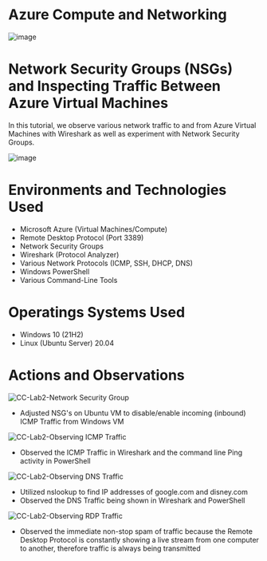 # **Azure Compute and Networking**

![image](https://github.com/Domenick-Ranfone/Wireshark/assets/138722554/645b0330-16a9-4fda-bd63-34709cfb74d0)

# **Network Security Groups (NSGs) and Inspecting Traffic Between Azure Virtual Machines**
  In this tutorial, we observe various network traffic to and from Azure Virtual Machines with Wireshark as well as experiment with Network Security Groups.

![image](https://github.com/Domenick-Ranfone/Wireshark/assets/138722554/0abf6952-9cd3-4cd8-95b8-0ae1d40aca80)

# **Environments and Technologies Used**
 - Microsoft Azure (Virtual Machines/Compute)
 - Remote Desktop Protocol (Port 3389) 
 - Network Security Groups 
 - Wireshark (Protocol Analyzer)
 - Various Network Protocols (ICMP, SSH, DHCP, DNS)
 - Windows PowerShell
 - Various Command-Line Tools

# **Operatings Systems Used**
 - Windows 10 (21H2)
 - Linux (Ubuntu Server) 20.04

# **Actions and Observations**

![CC-Lab2-Network Security Group](https://github.com/Domenick-Ranfone/Wireshark/assets/138722554/a9faa3fc-89b9-4ae3-8fba-52b630912f7c)
 - Adjusted NSG's on Ubuntu VM to disable/enable incoming (inbound) ICMP Traffic from Windows VM

![CC-Lab2-Observing ICMP Traffic](https://github.com/Domenick-Ranfone/Wireshark/assets/138722554/90d9dadb-bfda-4fa5-bf8e-d4803ce9be40)
 - Observed the ICMP Traffic in Wireshark and the command line Ping activity in PowerShell

![CC-Lab2-Observing DNS Traffic](https://github.com/Domenick-Ranfone/Wireshark/assets/138722554/2f4387d6-8e7b-4f0c-83b1-1771fafd3f9c)
 - Utilized nslookup to find IP addresses of google.com and disney.com
 - Observed the DNS Traffic being shown in Wireshark and PowerShell

![CC-Lab2-Observing RDP Traffic](https://github.com/Domenick-Ranfone/Wireshark/assets/138722554/68636b98-535f-48de-ade8-712fe9b2e761)
 - Observed the immediate non-stop spam of traffic because the Remote Desktop Protocol is constantly showing a live stream from one computer to another, therefore traffic is always being transmitted
